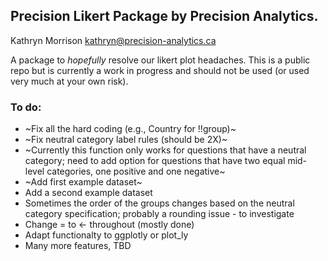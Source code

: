 ## Precision Likert Package by Precision Analytics. 

Kathryn Morrison [kathryn@precision-analytics.ca](mailto:kathryn@precision-analytics.ca)  

A package to _hopefully_ resolve our likert plot headaches. This is a public repo but is currently a work in progress and should not be used (or used very much at your own risk). 

### To do:
 * ~Fix all the hard coding (e.g., Country for !!group)~
 * ~Fix neutral category label rules (should be 2X)~
 * ~Currently this function only works for questions that have a neutral category; need to add option for questions that have two equal mid-level categories, one positive and one negative~
 * ~Add first example dataset~ 
 * Add a second example dataset 
 * Sometimes the order of the groups changes based on the neutral category specification; probably a rounding issue - to investigate
 * Change = to <- throughout (mostly done) 
 * Adapt functionalty to ggplotly or plot_ly 
 * Many more features, TBD
